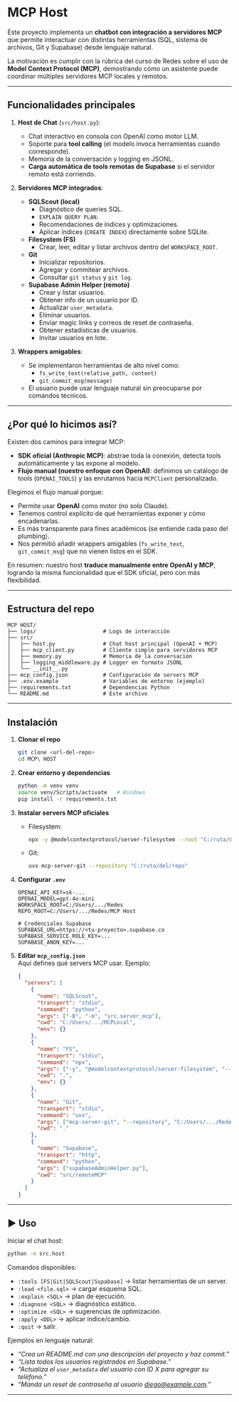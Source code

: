 # MCP Host

Este proyecto implementa un **chatbot con integración a servidores MCP** que permite interactuar con distintas herramientas (SQL, sistema de archivos, Git y Supabase) desde lenguaje natural.  

La motivación es cumplir con la rúbrica del curso de Redes sobre el uso de **Model Context Protocol (MCP)**, demostrando cómo un asistente puede coordinar múltiples servidores MCP locales y remotos.

---

##  Funcionalidades principales

1. **Host de Chat** (`src/host.py`):
   - Chat interactivo en consola con OpenAI como motor LLM.
   - Soporte para **tool calling** (el modelo invoca herramientas cuando corresponde).
   - Memoria de la conversación y logging en JSONL.
   - **Carga automática de tools remotas de Supabase** si el servidor remoto está corriendo.

2. **Servidores MCP integrados**:
   - **SQLScout (local)**  
     - Diagnóstico de queries SQL.  
     - `EXPLAIN QUERY PLAN`.  
     - Recomendaciones de índices y optimizaciones.  
     - Aplicar índices (`CREATE INDEX`) directamente sobre SQLite.
   - **Filesystem (FS)**  
     - Crear, leer, editar y listar archivos dentro del `WORKSPACE_ROOT`.  
   - **Git**  
     - Inicializar repositorios.  
     - Agregar y commitear archivos.  
     - Consultar `git status` y `git log`.  
   - **Supabase Admin Helper (remoto)**  
     - Crear y listar usuarios.  
     - Obtener info de un usuario por ID.  
     - Actualizar `user_metadata`.  
     - Eliminar usuarios.  
     - Enviar magic links y correos de reset de contraseña.  
     - Obtener estadísticas de usuarios.  
     - Invitar usuarios en lote.
     
3. **Wrappers amigables**:
   - Se implementaron herramientas de alto nivel como:
     - `fs_write_text(relative_path, content)`
     - `git_commit_msg(message)`
   - El usuario puede usar lenguaje natural sin preocuparse por comandos técnicos.  
---

##  ¿Por qué lo hicimos así?

Existen dos caminos para integrar MCP:

- **SDK oficial (Anthropic MCP)**: abstrae toda la conexión, detecta tools automáticamente y las expone al modelo.  
- **Flujo manual (nuestro enfoque con OpenAI)**: definimos un catálogo de tools (`OPENAI_TOOLS`) y las enrutamos hacia `MCPClient` personalizado.

Elegimos el flujo manual porque:
- Permite usar **OpenAI** como motor (no solo Claude).  
- Tenemos control explícito de qué herramientas exponer y cómo encadenarlas.  
- Es más transparente para fines académicos (se entiende cada paso del plumbing).  
- Nos permitió añadir wrappers amigables (`fs_write_text`, `git_commit_msg`) que no vienen listos en el SDK.

 En resumen: nuestro host **traduce manualmente entre OpenAI y MCP**, logrando la misma funcionalidad que el SDK oficial, pero con más flexibilidad.

---

##  Estructura del repo

```
MCP HOST/
├── logs/                     # Logs de interacción
├── src/
│   ├── host.py               # Chat host principal (OpenAI + MCP)
│   ├── mcp_client.py         # Cliente simple para servidores MCP
│   ├── memory.py             # Memoria de la conversación
│   ├── logging_middleware.py # Logger en formato JSONL
│   └── __init__.py
├── mcp_config.json           # Configuración de servers MCP
├── .env.example              # Variables de entorno (ejemplo)
├── requirements.txt          # Dependencias Python
└── README.md                 # Este archivo
```

---

##  Instalación

1. **Clonar el repo**
   ```bash
   git clone <url-del-repo>
   cd MCP\ HOST
   ```

2. **Crear entorno y dependencias**
   ```bash
   python -m venv venv
   source venv/Scripts/activate   # Windows
   pip install -r requirements.txt
   ```

3. **Instalar servers MCP oficiales**
   - Filesystem:
     ```bash
     npx -y @modelcontextprotocol/server-filesystem --root "C:/ruta/del/workspace"
     ```
   - Git:
     ```bash
     uvx mcp-server-git --repository "C:/ruta/del/repo"
     ```

4. **Configurar `.env`**
   ```env
   OPENAI_API_KEY=sk-...
   OPENAI_MODEL=gpt-4o-mini
   WORKSPACE_ROOT=C:/Users/.../Redes
   REPO_ROOT=C:/Users/.../Redes/MCP Host

   # Credenciales Supabase
   SUPABASE_URL=https://<tu-proyecto>.supabase.co
   SUPABASE_SERVICE_ROLE_KEY=...
   SUPABASE_ANON_KEY=...
   ```

5. **Editar `mcp_config.json`**  
   Aquí defines qué servers MCP usar. Ejemplo:
   ```json
   {
     "servers": [
       {
         "name": "SQLScout",
         "transport": "stdio",
         "command": "python",
         "args": ["-B", "-m", "src.server_mcp"],
         "cwd": "C:/Users/.../MCPLocal",
         "env": {}
       },
       {
         "name": "FS",
         "transport": "stdio",
         "command": "npx",
         "args": ["-y", "@modelcontextprotocol/server-filesystem", "--root", "C:/Users/.../Redes"],
         "cwd": ".",
         "env": {}
       },
       {
         "name": "Git",
         "transport": "stdio",
         "command": "uvx",
         "args": ["mcp-server-git", "--repository", "C:/Users/.../Redes/MCP Host"],
         "cwd": "."
       },
       {
         "name": "Supabase",
         "transport": "http",
         "command": "python",
         "args": ["supabaseAdminHelper.py"],
         "cwd": "src/remoteMCP"
       }
     ]
   }
   ```

---

## ▶ Uso

Iniciar el chat host:

```bash
python -m src.host
```

Comandos disponibles:
- `:tools [FS|Git|SQLScout|Supabase]` → listar herramientas de un server.  
- `:load <file.sql>` → cargar esquema SQL.  
- `:explain <SQL>` → plan de ejecución.  
- `:diagnose <SQL>` → diagnóstico estático.  
- `:optimize <SQL>` → sugerencias de optimización.  
- `:apply <DDL>` → aplicar índice/cambio.  
- `:quit` → salir.

Ejemplos en lenguaje natural:
- *“Crea un README.md con una descripción del proyecto y haz commit.”*  
- *“Lista todos los usuarios registrados en Supabase.”*  
- *“Actualiza el `user_metadata` del usuario con ID X para agregar su teléfono.”*  
- *“Manda un reset de contraseña al usuario diego@example.com.”*  

---
